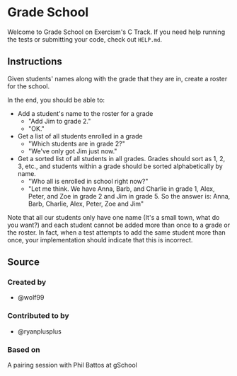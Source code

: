 # Grade School

Welcome to Grade School on Exercism's C Track.
If you need help running the tests or submitting your code, check out `HELP.md`.

## Instructions

Given students' names along with the grade that they are in, create a roster for the school.

In the end, you should be able to:

- Add a student's name to the roster for a grade
  - "Add Jim to grade 2."
  - "OK."
- Get a list of all students enrolled in a grade
  - "Which students are in grade 2?"
  - "We've only got Jim just now."
- Get a sorted list of all students in all grades.
  Grades should sort as 1, 2, 3, etc., and students within a grade should be sorted alphabetically by name.
  - "Who all is enrolled in school right now?"
  - "Let me think.
    We have Anna, Barb, and Charlie in grade 1, Alex, Peter, and Zoe in grade 2 and Jim in grade 5.
    So the answer is: Anna, Barb, Charlie, Alex, Peter, Zoe and Jim"

Note that all our students only have one name (It's a small town, what do you want?) and each student cannot be added more than once to a grade or the roster.
In fact, when a test attempts to add the same student more than once, your implementation should indicate that this is incorrect.

## Source

### Created by

- @wolf99

### Contributed to by

- @ryanplusplus

### Based on

A pairing session with Phil Battos at gSchool